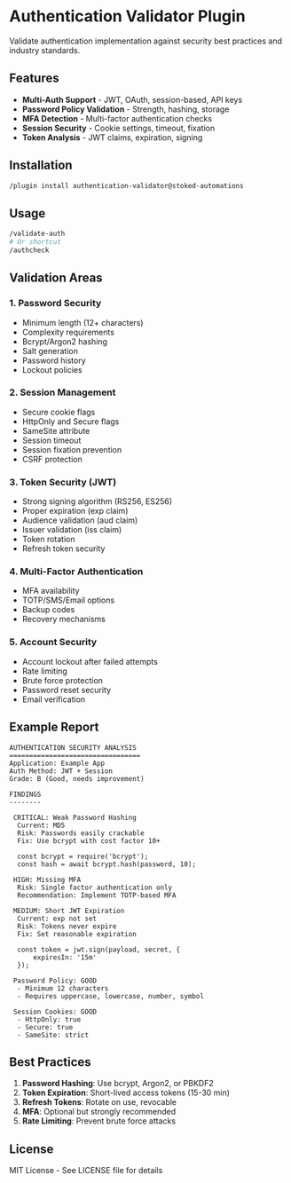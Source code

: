 # Authentication Validator Plugin

Validate authentication implementation against security best practices and industry standards.

## Features

- **Multi-Auth Support** - JWT, OAuth, session-based, API keys
- **Password Policy Validation** - Strength, hashing, storage
- **MFA Detection** - Multi-factor authentication checks
- **Session Security** - Cookie settings, timeout, fixation
- **Token Analysis** - JWT claims, expiration, signing

## Installation

```bash
/plugin install authentication-validator@stoked-automations
```

## Usage

```bash
/validate-auth
# Or shortcut
/authcheck
```

## Validation Areas

### 1. Password Security
- Minimum length (12+ characters)
- Complexity requirements
- Bcrypt/Argon2 hashing
- Salt generation
- Password history
- Lockout policies

### 2. Session Management
- Secure cookie flags
- HttpOnly and Secure flags
- SameSite attribute
- Session timeout
- Session fixation prevention
- CSRF protection

### 3. Token Security (JWT)
- Strong signing algorithm (RS256, ES256)
- Proper expiration (exp claim)
- Audience validation (aud claim)
- Issuer validation (iss claim)
- Token rotation
- Refresh token security

### 4. Multi-Factor Authentication
- MFA availability
- TOTP/SMS/Email options
- Backup codes
- Recovery mechanisms

### 5. Account Security
- Account lockout after failed attempts
- Rate limiting
- Brute force protection
- Password reset security
- Email verification

## Example Report

```
AUTHENTICATION SECURITY ANALYSIS
=================================
Application: Example App
Auth Method: JWT + Session
Grade: B (Good, needs improvement)

FINDINGS
--------

 CRITICAL: Weak Password Hashing
  Current: MD5
  Risk: Passwords easily crackable
  Fix: Use bcrypt with cost factor 10+

  const bcrypt = require('bcrypt');
  const hash = await bcrypt.hash(password, 10);

 HIGH: Missing MFA
  Risk: Single factor authentication only
  Recommendation: Implement TOTP-based MFA

 MEDIUM: Short JWT Expiration
  Current: exp not set
  Risk: Tokens never expire
  Fix: Set reasonable expiration

  const token = jwt.sign(payload, secret, {
      expiresIn: '15m'
  });

 Password Policy: GOOD
  - Minimum 12 characters
  - Requires uppercase, lowercase, number, symbol

 Session Cookies: GOOD
  - HttpOnly: true
  - Secure: true
  - SameSite: strict
```

## Best Practices

1. **Password Hashing**: Use bcrypt, Argon2, or PBKDF2
2. **Token Expiration**: Short-lived access tokens (15-30 min)
3. **Refresh Tokens**: Rotate on use, revocable
4. **MFA**: Optional but strongly recommended
5. **Rate Limiting**: Prevent brute force attacks

## License

MIT License - See LICENSE file for details

